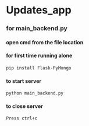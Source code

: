 # Updates_app

### for main_backend.py
#### open cmd from the file location
#### for first time running alone 
    
    pip install Flask-PyMongo
#### to start server
    
    python main_backend.py
#### to close server
    
    Press ctrl+c
    
    
